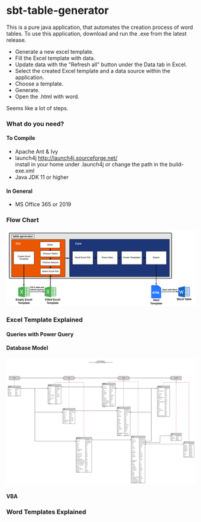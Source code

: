 # sbt-table-generator
 
This is a pure java application, that automates the creation process of word tables. 
To use this application, download and run the .exe from the latest release.

- Generate a new excel template.
- Fill the Excel template with data.
- Update data with the "Refresh all" button under the Data tab in Excel.
- Select the created Excel template and a data source within the application.
- Choose a template.
- Generate. 
- Open the .html with word.

Seems like a lot of steps.

### What do you need?

#### To Compile
- Apache Ant & Ivy
- launch4j http://launch4j.sourceforge.net/ <br>
install in your home under .launch4j or change the path in the build-exe.xml
- Java JDK 11 or higher

#### In General
- MS Office 365 or 2019

### Flow Chart

![](documentation/sbt-generator-flow.png)

### Excel Template Explained

#### Queries with Power Query
#### Database Model

![](documentation/sbt-database-scheme.jpg)

#### VBA


### Word Templates Explained
